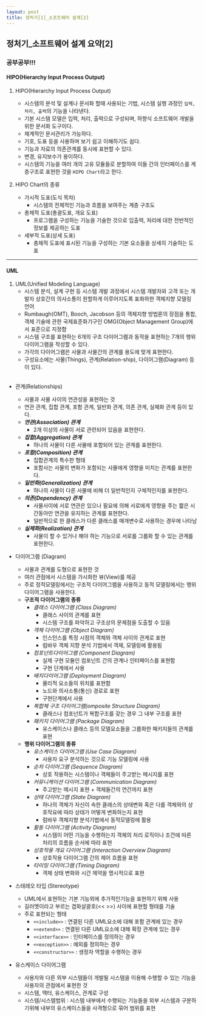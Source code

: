 ```yaml
---
layout: post
title: 정처기[1]_소프트웨어 설계[2]
---
```


## 정처기_소프트웨어 설계 요약[2]
### 공부공부!!!



#### HIPO(Hierarchy Input Process Output)
1. HIPO(Hierarchy Input Process Output)
    - 시스템의 분석 및 설계나 문서화 할때 사용되는 기법, 시스템 실행 과정인 `입력, 처리, 출력`의 기능을 나타낸다.
    - 기본 시스템 모델은 입력, 처리, 출력으로 구성되며, 하향식 소프트웨어 개발을 위한 문서화 도구이다.
    - 체계적인 문서관리가 가능하다.
    - 기호, 도표 등을 사용하며 보기 쉽고 이해하기도 쉽다.
    - 기능과 자료의 의존관계를 동시에 표현할 수 있다.
    - 변경, 유지보수가 용이하다.
    - 시스템의 기능을 여러 개의 고유 모듈들로 분할하여 이들 간의 인터페이스를 계층구조로 표현한 것을 `HIPO Chart`라고 한다.

2. HIPO Chart의 종류
    - 가시적 도표(도식 목차)
        - 시스템의 전체적인 기능과 흐름을 보여주는 계층 구조도
    - 총체적 도표(총괄도표, 개요 도표)
        - 프로그램을 구성하는 기능을 기술한 것으로 입출력, 처리에 대한 전반적인 정보를 제공하는 도표
    - 세부적 도표(상세 도표)
        - 총체적 도표에 표시된 기능을 구성하는 기본 요소들을 상세히 기술하는 도표

-----------------------------------
#### UML

1. UML(Unified Modeling Language)
    - 시스템 분석, 설계 구현 등 시스템 개발 과정에서 시스템 개발자와 고객 또는 개발자 상호간의 의사소통이 원할하게 이루어지도록 표화하한 객체지향 모델링 언어
    - Rumbaugh(OMT), Booch, Jacobson 등의 객체지향 방법론의 장점을 통합, 객체 기술에 관한 국제표준화기구인 OMG(Object Management Group)에서 표준으로 지정함
    - 시스템 구조를 표현하는 6개의 구조 다이어그램과 동작을 표현하는 7개의 행위 다이어그램을 작성할 수 있다.
    - 가각의 다이어그램은 사물과 사물간의 관계를 용도에 맞게 표현한다.
    - 구성요소에는 사물(Things), 관계(Relation-ship), 다이어그램(Diagram) 등이 있다.
    <br>

- 관계(Relationships)
    - 사물과 사물 사이의 연관성을 표현하는 것
    - 연관 관계, 집합 관계, 포함 관계, 일반화 관계, 의존 관계, 실체화 관계 등이 있다.
    - ___연관(Association) 관계___
        - 2개 이상의 사물이 서로 관련되어 있음을 표현한다.
    - ___집합(Aggregation) 관계___
        - 하나의 사물이 다른 사물에 포함되어 있는 관계를 표현한다.
    - ___포함(Composition) 관계___
        - 집합관계의 특수한 형태
        - 포함사는 사물의 변화가 포함되는 사물에게 영향을 미치는 관계를 표현한다.
    - ___일반화(Generalization) 관계___
        - 하나의 사물이 다른 사물에 비해 더 일반적인지 구체적인지를 표현한다.
    - ___의존(Dependency) 관계___
        - 사물사이에 서로 연관은 있으나 필요에 의해 서로에게 영향을 주는 짧은 시간동아만 연관을 유지하는 관계를 표현한다.
        - 일반적으로 한 클래스가 다른 클래스를 매개변수로 사용하는 경우에 나타남
    - ___실체화(Realization) 관계___
        - 사물이 할 수 있거나 해야 하는 기능으로 서로를 그룹화 할 수 있는 관계를 표현한다.
    
    
- 다이어그램 (Diagram)
    - 사물과 관계를 도형으로 표현한 것
    - 여러 관점에서 시스템을 가시화한 뷰(View)를 제공
    - 주로 정적모델링에서는 구조적 다이어그램을 사용하고 동적 모델링에서는 행위 다이어그램을 사용한다.
    - __구조적 다이어그램의 종류__
        - _클래스 다이어그램 (Class Diagram)_
            - 클래스 사이의 관계를 표현
            - 시스템 구조를 파악하고 구조상의 문제점을 도출할 수 있음
        - _객체 다이어그램 (Object Diagram)_
            - 인스턴스를 특정 시점의 객체와 객체 사이의 관계로 표현
            - 럼바우 객체 지향 분석 기법에서 객체, 모델링에 활용됨
        - _컴포넌트다이어그램 (Component Diagram)_
            - 실제 구현 모듈인 컴포넌트 간의 관계나 인터페이스를 표현함
            - 구현 단계에서 사용   
        - _배치다이어그램 (Deployment Diagram)_
            - 물리적 요소들의 위치를 표현함
            - 노드와 의사소통(통신) 경로로 표현
            - 구현단계에서 사용
        - _복합체 구조 다이어그램(omposite Structure Diagram)_
            - 클래스나 컴포넌트가 복합구조를 갖는 경우 그 내부 구조를 표현 
        - _패키지 다이어그램 (Package Diagram)_
            - 유스케이스나 클래스 등의 모델요소들을 그룹화한 패키지들의 관계를 표현
    - __행위 다이어그램의 종류__
        - _유스케이스 다이어그램 (Use Case Diagram)_
            - 사용자 요구 분석하는 것으로 기능 모델링에 사용 
        - _순차 다이어그램 (Sequence Diagram)_
            - 상호 작용하는 시스템이나 객체들이 주고받는 메시지를 표현
        - _커뮤니케이션 다이어그램 (Communication Diagram)_
            - 주고받는 메시지 표현 + 객체들간의 연간까지 표현
        - _상태 다이어그램 (State Diagram)_
            - 하나의 객체가 자신이 속한 클래스의 상태변화 혹은 다를 객체와의 상호작요에 따라 상태가 어떻게 변화하는지 표현
            - 럼바우 객체지향 분석기법에서 동적모델링에 활용
        - _활동 다이어그램 (Activity Diagram)_
            - 시스템이 어떤 기능을 수행하는지 객체의 처리 로직이나 조건에 따른 처리의 흐름을 순서에 따라 표현
        - _상호작용 개요 다이어그램 (Interaction Overview Diagram)_
            - 상호작용 다이어그램 간의 제어 흐름을 표현 
        - _타이밍 다이어그램 (Timing Diagram)_
            - 객체 상태 변화와 시간 제약을 명시적으로 표현 


- 스테레오 타입 (Stereotype)
    - UML에서 표현하는 기본 기능외에 추가적인기능을 표현하기 위해 사용
    - 길러멧이라고 부르는 겹화살괄호(<< >>) 사이에 표현할 형태를 기술
    - 주로 표현되는 형태
        - `<<include>>` :  연결된 다른 UML요소에 대해 포함 관계에 있는 경우
        - `<<extend>>` : 연결된 다른 UML요소에 대해 확장 관계에 있는 경우
        - `<<interface>>` : 인터페이스를 정의하는 경우
        - `<<exception>>` : 예외를 정의하는 경우
        - `<<constructor>>` : 생정자 역할을 수행하는 경우  


- 유스케이스 다이어그램
    - 사용자와 다른 외부 시스템들이 개발될 시스템을 이용해 수행할 수 있는 기능을 사용자의 관점에서 표현한 것
    - 시스템, 액터, 유스케이스, 관계로 구성
    - 시스템/시스템범위 : 시스템 내부에서 수행되는 기능들을 외부 시스템과 구분하기위해 내부의 유스케이스들을 사격형으로 묶어 범위를 표현





















